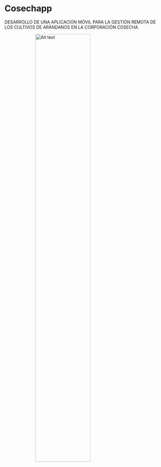 # Cosechapp
DESARROLLO DE UNA APLICACIÓN MÓVIL PARA LA GESTIÓN REMOTA DE LOS CULTIVOS DE ARÁNDANOS EN LA CORPORACIÓN COSECHA


<img
  src="/app/src/main/res/drawable/logo_cosecha.png"
  alt="Alt text"
  title="Cosecha"
  style="display: flex; margin:auto; width: 60%; hight: 10%;left: 500%">
